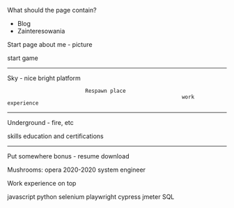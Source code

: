 What should the page contain?


- Blog
- Zainteresowania



Start page
about me  -   picture

start game




----------------------------------------------------------------------
Sky - nice bright platform



                             Respawn place
                                                            work experience

------------------------------------------------------------------------
Underground - fire, etc



skills
                                                            education and certifications

----------------------------------------------------------------------

Put somewhere bonus - resume download




Mushrooms:
opera
2020-2020
system engineer

Work experience on top





javascript
python
selenium
playwright
cypress
jmeter
SQL
